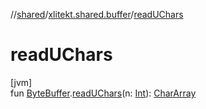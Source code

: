 //[shared](../../index.md)/[xlitekt.shared.buffer](index.md)/[readUChars](read-u-chars.md)

# readUChars

[jvm]\
fun [ByteBuffer](https://docs.oracle.com/javase/8/docs/api/java/nio/ByteBuffer.html).[readUChars](read-u-chars.md)(n: [Int](https://kotlinlang.org/api/latest/jvm/stdlib/kotlin/-int/index.html)): [CharArray](https://kotlinlang.org/api/latest/jvm/stdlib/kotlin/-char-array/index.html)
